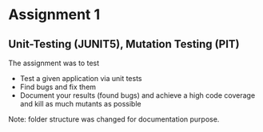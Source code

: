 # Assignment 1
## Unit-Testing (JUNIT5), Mutation Testing (PIT)

The assignment was to test
- Test a given application via unit tests
- Find bugs and fix them
- Document your results (found bugs) and achieve a high code coverage and kill as much mutants as possible


Note: folder structure was changed for documentation purpose.